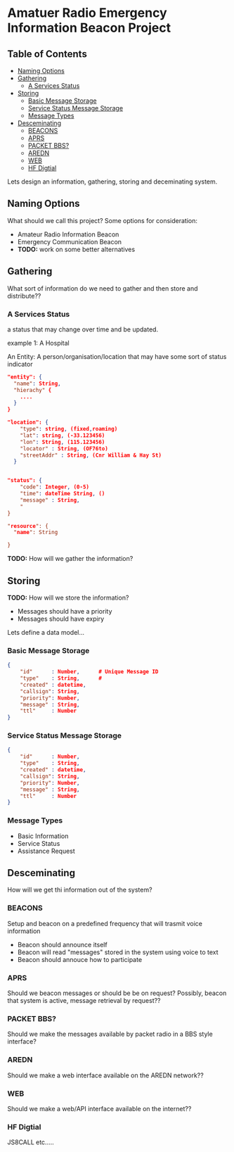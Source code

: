 # Amatuer Radio Emergency Information Beacon Project <!-- omit from toc -->

## Table of Contents <!-- omit from toc -->

- [Naming Options](#naming-options)
- [Gathering](#gathering)
  - [A Services Status](#a-services-status)
- [Storing](#storing)
  - [Basic Message Storage](#basic-message-storage)
  - [Service Status Message Storage](#service-status-message-storage)
  - [Message Types](#message-types)
- [Desceminating](#desceminating)
  - [BEACONS](#beacons)
  - [APRS](#aprs)
  - [PACKET BBS?](#packet-bbs)
  - [AREDN](#aredn)
  - [WEB](#web)
  - [HF Digtial](#hf-digtial)

Lets design an information, gathering, storing and deceminating system.

## Naming Options

What should we call this project? Some options for consideration:

- Amateur Radio Information Beacon
- Emergency Communication Beacon
- **TODO:** work on some better alternatives

## Gathering

What sort of information do we need to gather and then store and distribute??

### A Services Status

 a status that may change over time and be updated.

example 1: A Hospital

An Entity:
A person/organisation/location that may have some sort of status indicator

```json
"entity": {
  "name": String,
  "hierachy" {
    ....
  }
}

"location": {
    "type": string, (fixed,roaming)
    "lat": string, (-33.123456)
    "lon": String, (115.123456)
    "locator" : String, (OF76to)
    "streetAddr" : String, (Cnr William & Hay St)
  }


"status": {
    "code": Integer, (0-5)
    "time": dateTime String, ()
    "message" : String,
    "
}

"resource": {
  "name": String

}

```

**TODO:** How will we gather the information?


## Storing

**TODO:** How will we store the information?

- Messages should have a priority
- Messages should have expiry

Lets define a data model...

### Basic Message Storage

```json
{
    "id"      : Number,      # Unique Message ID
    "type"    : String,      #
    "created" : datetime,
    "callsign": String,
    "priority": Number,
    "message" : String,
    "ttl"     : Number
}
```

### Service Status Message Storage

```json
{
    "id"      : Number,
    "type"    : String,
    "created" : datetime,
    "callsign": String,
    "priority": Number,
    "message" : String,
    "ttl"     : Number
}
```

### Message Types

- Basic Information
- Service Status
- Assistance Request

## Desceminating

How will we get thi information out of the system?

### BEACONS

Setup and beacon on a predefined frequency that will trasmit voice information

- Beacon should announce itself
- Beacon will read "messages" stored in the system using voice to text
- Beacon should annouce how to participate

### APRS

Should we beacon messages or should be be on request?
Possibly, beacon that system is active, message retrieval by request??

### PACKET BBS?

Should we make the messages available by packet radio in a BBS style interface?

### AREDN

Should we make a web interface available on the AREDN network??

### WEB

Should we make a web/API interface available on the internet??

### HF Digtial

JS8CALL etc.....
